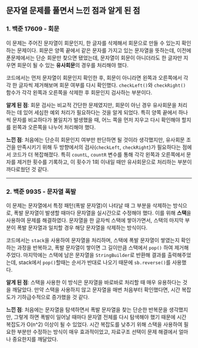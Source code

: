 ## 문자열 문제를 풀면서 느낀 점과 알게 된 점

### 1. **백준 17609 - 회문**
이 문제는 주어진 문자열이 회문인지, 한 글자를 삭제해서 회문으로 만들 수 있는지 확인하는 문제이다. 회문은 양쪽 끝에서 같은 문자를 가지고 있는 문자열을 뜻하는데, 이전에 푼문제에서는 단순 회문만 찾으면 됐었는데, 문자열이 회문이 아니더라도 한 글자만 지우면 회문이 될 수 있는 **유사회문**의 경우를 처리해야 했다.

코드에서는 먼저 문자열이 회문인지 확인한 후, 회문이 아니라면 왼쪽과 오른쪽에서 각각 한 글자씩 제거해보며 회문 여부를 다시 확인했다. `checkLeft()`와 `checkRight()` 함수가 각각 왼쪽과 오른쪽을 삭제한 후 회문인지 검사하는 부분이다.

**알게 된 점**: 회문 검사는 비교적 간단한 문제였지만, 회문이 아닌 경우 유사회문을 처리하는 데 있어 세심한 예외 처리가 필요하다는 것을 알게 되었다. 특히 양쪽 끝에서 하나씩 문자를 비교하다가 불일치가 발생했을 때, 어느 쪽을 먼저 지우고 다시 확인해야 할지를 왼쪽과 오른쪽을 나누어 처리해야 했다.

**느낀 점**: 처음에는 단순히 회문인지 여부만 판단하면 될 것이라 생각했지만, 유사회문 조건을 만족시키기 위해 두 방향에서의 검사(`checkLeft`, `checkRight`)가 필요하다는 점에서 코드가 더 복잡해졌다. 특히 `countL`, `countR` 변수를 통해 각각 왼쪽과 오른쪽에서 문자를 제거한 횟수를 기록하고, 이 횟수가 1회 이내일 때만 유사회문으로 처리하는 부분이 까다로웠던 것 같다.

---

### 2. **백준 9935 - 문자열 폭발**
이 문제는 문자열에서 특정 패턴(폭발 문자열)이 나타날 때 그 부분을 삭제하는 방식으로, 폭발 문자열이 발생할 때마다 문자열을 실시간으로 수정해야 했다. 이를 위해 **스택**을 사용하여 문제를 해결하였다. 문자열을 한 글자씩 스택에 쌓아가면서, 스택의 마지막 부분이 폭발 문자열과 일치할 경우 해당 문자열을 삭제하는 방식이다.

코드에서는 `stack`을 사용하여 문자열을 처리하며, 스택에 폭발 문자열이 쌓였는지 확인하는 과정을 반복하고, 폭발 문자열이 쌓이면 그 길이만큼 스택에서 `pop()` 하여 제거해주었다. 마지막에는 스택에 남은 문자열을 `StringBuilder`로 반환해 결과를 출력해주었는데, stack에서 `pop()`할때는 순서가 반대로 나오기 때문에 `sb.reverse()`를 사용했다.

**알게 된 점**: 스택을 사용한 이 방식은 문자열을 바로바로 처리할 때 매우 유용하다는 것을 깨달았다. 만약 스택을 사용하지 않고 문자열을 매번 처음부터 확인했다면, 시간 복잡도가 기하급수적으로 증가했을 것 같다.

**느낀 점**: 처음에는 문자열을 탐색하면서 폭발 문자열을 찾는 단순한 반복문을 생각했지만, 그렇게 하면 폭발이 일어날 때마다 문자열 전체를 다시 탐색해야 했기 때문에 시간 복잡도가 O(n^2) 이상이 될 수 있었다. 시간 복잡도를 낮추기 위해 스택을 사용하여 필요한 부분만 수정하는 방식이 매우 효과적이었고, 자료구조 선택이 문제 해결에서 얼마나 중요한지를 깨달았다.